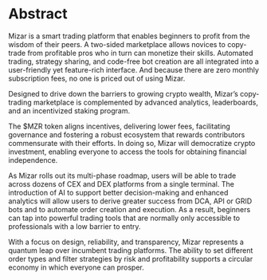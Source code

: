 # Abstract

Mizar is a smart trading platform that enables beginners to profit from the wisdom of their peers. A two-sided marketplace allows novices to copy-trade from profitable pros who in turn can monetize their skills. Automated trading, strategy sharing, and code-free bot creation are all integrated into a user-friendly yet feature-rich interface. And because there are zero monthly subscription fees, no one is priced out of using Mizar.

Designed to drive down the barriers to growing crypto wealth, Mizar’s copy-trading marketplace is complemented by advanced analytics, leaderboards, and an incentivized staking program.

The $MZR token aligns incentives, delivering lower fees, facilitating governance and fostering a robust ecosystem that rewards contributors commensurate with their efforts. In doing so, Mizar will democratize crypto investment, enabling everyone to access the tools for obtaining financial independence.

As Mizar rolls out its multi-phase roadmap, users will be able to trade across dozens of CEX and DEX platforms from a single terminal. The introduction of AI to support better decision-making and enhanced analytics will allow users to derive greater success from DCA, API or GRID bots and to automate order creation and execution. As a result, beginners can tap into powerful trading tools that are normally only accessible to professionals with a low barrier to entry.

With a focus on design, reliability, and transparency, Mizar represents a quantum leap over incumbent trading platforms. The ability to set different order types and filter strategies by risk and profitability supports a circular economy in which everyone can prosper.
